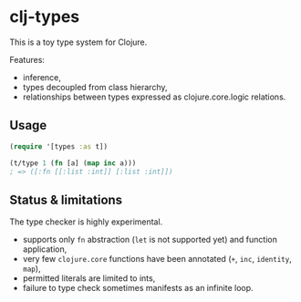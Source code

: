 # clj-types

This is a toy type system for Clojure.

Features:
- inference,
- types decoupled from class hierarchy,
- relationships between types expressed as clojure.core.logic relations.

## Usage

```clojure
(require '[types :as t])

(t/type 1 (fn [a] (map inc a)))
; => ([:fn [[:list :int]] [:list :int]])
```

## Status & limitations

The type checker is highly experimental.

- supports only `fn` abstraction (`let` is not supported yet) and function application,
- very few `clojure.core` functions have been annotated (`+`, `inc`, `identity`, `map`),
- permitted literals are limited to ints,
- failure to type check sometimes manifests as an infinite loop.

